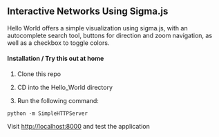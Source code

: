 Interactive Networks Using Sigma.js
---

 Hello World offers a simple visualization using sigma.js, with an autocomplete search tool, buttons for direction and zoom navigation, as well as a checkbox to toggle colors. 

#### Installation / Try this out at home

1. Clone this repo

2. CD into the Hello_World directory

3. Run the following command:

 ```
python -m SimpleHTTPServer
 ```

Visit [http://localhost:8000](http://localhost:8000) and test the application
